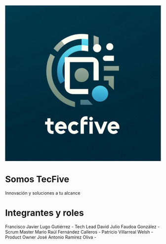 ![logo](Logo.jpeg)
# Somos TecFive
Innovación y soluciones a tu alcance

# Integrantes y roles
Francisco Javier Lugo Gutiérrez - Tech Lead
David Julio Faudoa González - Scrum Master
Mario Raúl Fernández Calleros - 
Patricio Villarreal Welsh - Product Owner
José Antonio Ramírez Oliva - 
